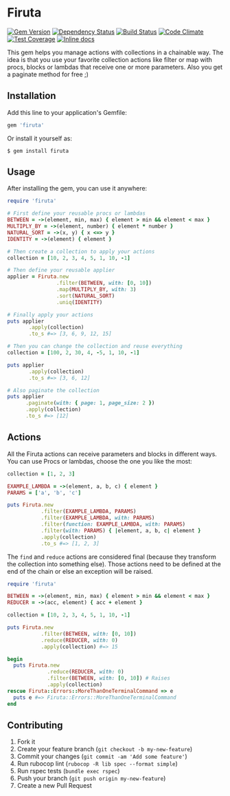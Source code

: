 # Firuta
[![Gem Version](https://badge.fury.io/rb/firuta.svg)](https://badge.fury.io/rb/firuta)
[![Dependency Status](https://gemnasium.com/alebian/firuta.svg)](https://gemnasium.com/alebian/firuta)
[![Build Status](https://travis-ci.org/alebian/firuta.svg)](https://travis-ci.org/alebian/firuta)
[![Code Climate](https://codeclimate.com/github/alebian/firuta/badges/gpa.svg)](https://codeclimate.com/github/alebian/firuta)
[![Test Coverage](https://codeclimate.com/github/alebian/firuta/badges/coverage.svg)](https://codeclimate.com/github/alebian/firuta/coverage)
[![Inline docs](http://inch-ci.org/github/alebian/firuta.svg)](http://inch-ci.org/github/alebian/firuta)

This gem helps you manage actions with collections in a chainable way. The idea is that you use your favorite collection actions like filter or map with procs, blocks or lambdas that receive one or more parameters. Also you get a paginate method for free ;)

## Installation

Add this line to your application's Gemfile:

```ruby
gem 'firuta'
```

Or install it yourself as:

    $ gem install firuta

## Usage

After installing the gem, you can use it anywhere:

```ruby
require 'firuta'

# First define your reusable procs or lambdas
BETWEEN = ->(element, min, max) { element > min && element < max }
MULTIPLY_BY = ->(element, number) { element * number }
NATURAL_SORT = ->(x, y) { x <=> y }
IDENTITY = ->(element) { element }

# Then create a collection to apply your actions
collection = [10, 2, 3, 4, 5, 1, 10, -1]

# Then define your reusable applier
applier = Firuta.new
                .filter(BETWEEN, with: [0, 10])
                .map(MULTIPLY_BY, with: 3)
                .sort(NATURAL_SORT)
                .uniq(IDENTITY)

# Finally apply your actions
puts applier
       .apply(collection)
       .to_s #=> [3, 6, 9, 12, 15]

# Then you can change the collection and reuse everything
collection = [100, 2, 30, 4, -5, 1, 10, -1]

puts applier
       .apply(collection)
       .to_s #=> [3, 6, 12]

# Also paginate the collection
puts applier
      .paginate(with: { page: 1, page_size: 2 })
      .apply(collection)
      .to_s #=> [12]
```

## Actions

All the Firuta actions can receive parameters and blocks in different ways. You can use Procs or lambdas, choose the one you like the most:

```ruby
collection = [1, 2, 3]

EXAMPLE_LAMBDA = ->(element, a, b, c) { element }
PARAMS = ['a', 'b', 'c']

puts Firuta.new
           .filter(EXAMPLE_LAMBDA, PARAMS)
           .filter(EXAMPLE_LAMBDA, with: PARAMS)
           .filter(function: EXAMPLE_LAMBDA, with: PARAMS)
           .filter(with: PARAMS) { |element, a, b, c| element }
           .apply(collection)
           .to_s #=> [1, 2, 3]
```

The `find` and `reduce` actions are considered final (because they transform the collection into something else). Those actions need to be defined at the end of the chain or else an exception will be raised.

```ruby
require 'firuta'

BETWEEN = ->(element, min, max) { element > min && element < max }
REDUCER = ->(acc, element) { acc + element }

collection = [10, 2, 3, 4, 5, 1, 10, -1]

puts Firuta.new
           .filter(BETWEEN, with: [0, 10])
           .reduce(REDUCER, with: 0)
           .apply(collection) #=> 15

begin
  puts Firuta.new
             .reduce(REDUCER, with: 0)
             .filter(BETWEEN, with: [0, 10]) # Raises
             .apply(collection)
rescue Firuta::Errors::MoreThanOneTerminalCommand => e
  puts e #=> Firuta::Errors::MoreThanOneTerminalCommand
end
```

## Contributing

1. Fork it
2. Create your feature branch (`git checkout -b my-new-feature`)
3. Commit your changes (`git commit -am 'Add some feature'`)
4. Run rubocop lint (`rubocop -R lib spec --format simple`)
5. Run rspec tests (`bundle exec rspec`)
6. Push your branch (`git push origin my-new-feature`)
7. Create a new Pull Request
